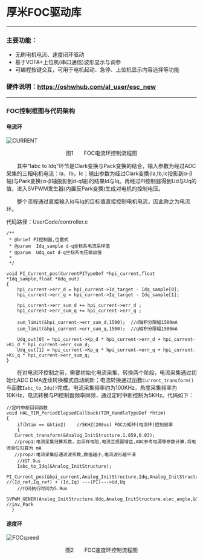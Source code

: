 # 厚米FOC驱动库
***
### 主要功能：
- 无刷电机电流、速度闭环驱动
- 基于VOFA+上位机(串口通信)波形显示与调参
- 可编程按键交互，可用于电机起动、急停、上位机显示内容选择等功能
### 硬件说明：https://oshwhub.com/al_user/esc_new
***
### FOC控制框图与代码架构
#### 电流环

![CURRENT](https://github.com/user-attachments/assets/e00fe871-8ecc-4540-a3bd-38b3f34c326b)
<p align="center">图1&emsp;&emsp;FOC电流环控制流程图</p>
&emsp;&emsp;其中"Iabc to Idq"环节是Clark变换与Pack变换的结合，输入参数为经过ADC采集的三相电机电流：Ia，Ib，Ic；输出参数为经过Clark变换(Ia,Ib,Ic投影到α-β轴)与Park变换(α-β轴投影到d-q轴)的结果Id与Iq。再经过PI控制器得到Ud与Uq的值，进入SVPWM发生器(内置反Park变换)生成对电机的控制电压。

&emsp;&emsp;整个流程通过直接输入Id与Iq的目标值直接控制电机电流，因此称之为电流环。

代码路径：UserCode/controller.c


```
/**
 * @brief PI控制器,位置式
 * @param  Idq_sample d-q坐标系电流采样值
 * @param  Udq_out d-q坐标系电压输出值
 * 
 */

void PI_Current_pos(CurrentPITypeDef *hpi_current,float *Idq_sample,float *Udq_out)
{
	hpi_current->err_d = hpi_current->Id_target - Idq_sample[0];
	hpi_current->err_q = hpi_current->Iq_target - Idq_sample[1];

	hpi_current->err_sum_d += hpi_current->err_d ;
	hpi_current->err_sum_q += hpi_current->err_q ;
    
	sum_limit(&hpi_current->err_sum_d,1500);  //d轴积分限幅1500mA
	sum_limit(&hpi_current->err_sum_q,1500);  //q轴积分限幅1500mA

	Udq_out[0] = hpi_current->Kp_d * hpi_current->err_d + hpi_current->Ki_d * hpi_current->err_sum_d;
	Udq_out[1] = hpi_current->Kp_q * hpi_current->err_q + hpi_current->Ki_q * hpi_current->err_sum_q;
}
```
&emsp;&emsp;在对电流环控制之前，需要初始化电流采集、转换两个阶段，电流采集通过初始化ADC DMA连续转换模式自动刷新；电流转换通过函数```Current_transform()```与函数```Iabc_to_Idq()```完成。电流采集频率约为100KHz，角度采集频率为10KHz，电流转换与PI控制器频率同频，通过定时中断控制为5KHz。代码如下：
```
//定时中断回调函数      
void HAL_TIM_PeriodElapsedCallback(TIM_HandleTypeDef *htim)
{
	if(htim == &htim2)    //5KHZ(200us) FOC力矩环(电流环)控制频率
	{
   Current_transform(&Analog_InitStructure,1.859,0.03);  
   //prop1:电流采集归算系数，由采样电阻,电流互感器增益,ADC参考电源等参数计算,将电流单位归算为 mA
   //prop2:电流采集低通滤波系数,数值越小,电流波形越平滑
    //约7.9us
    Iabc_to_Idq(&Analog_InitStructure);
    PI_Current_pos(&hpi_current,Analog_InitStructure.Idq,Analog_InitStructure.Udq);    //(Id_ref,Iq_ref) + (Id,Iq) ---(PI)--->Ud,Uq
    //代码执行时间为5.9us
    SVPWM_GENER(Analog_InitStructure.Udq,Analog_InitStructure.elec_angle,&SVPWM_InitStructure,&htim1,prob); //inv_Park
  }
```
#### 速度环
![FOCspeed](https://github.com/user-attachments/assets/48241337-687c-4733-8c7d-42d07b2750aa)
<p align="center">图2&emsp;&emsp;FOC速度环控制流程图</p>
